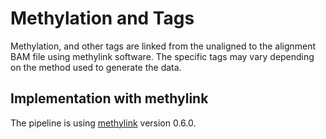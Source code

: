 
# Methylation and Tags

Methylation, and other tags are linked from the unaligned to the alignment BAM file using methylink software. The specific tags may vary depending on the method used to generate the data.

## Implementation with methylink

The pipeline is using [methylink](https://github.com/projectoriented/methylink) version 0.6.0.